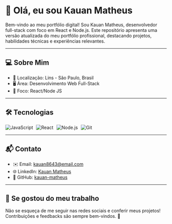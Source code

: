 # 👋 Olá, eu sou Kauan Matheus

Bem-vindo ao meu portfólio digital! Sou Kauan Matheus, desenvolvedor full-stack com foco em React e Node.js. Este repositório apresenta uma versão atualizada do meu portfólio profissional, destacando projetos, habilidades técnicas e experiências relevantes.

---

## 💻 Sobre Mim

- 📍 Localização: Lins - São Paulo, Brasil  
- 🖥 Área: Desenvolvimento Web Full-Stack  
- 🎯 Foco: React/Node JS

---

## 🛠 Tecnologias

<div style="display: flex; gap: 10px; flex-wrap: wrap;">
  <img src="https://img.shields.io/badge/JavaScript-F7DF1E?style=for-the-badge&logo=javascript&logoColor=black" alt="JavaScript" />
  <img src="https://img.shields.io/badge/React-61DAFB?style=for-the-badge&logo=react&logoColor=black" alt="React" />
  <img src="https://img.shields.io/badge/Node.js-339933?style=for-the-badge&logo=nodedotjs&logoColor=white" alt="Node.js" />
  <img src="https://img.shields.io/badge/Git-F05032?style=for-the-badge&logo=git&logoColor=white" alt="Git" />
</div>

---

## 📬 Contato

- ✉️ Email: kauan8643@email.com  
- 🌐 LinkedIn: [Kauan Matheus](https://www.linkedin.com/in/kauan-matheus-3211b5244/)  
- 🐙 GitHub: [kauan-matheus](https://github.com/kausn-matheus)  

---

## 🌟 Se gostou do meu trabalho

Não se esqueça de me seguir nas redes sociais e conferir meus projetos!  
Contribuições e feedbacks são sempre bem-vindos. 🚀
